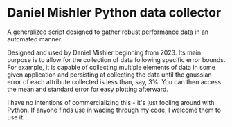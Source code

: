 # Daniel Mishler Python data collector

A generalized script designed to gather robust performance
data in an automated manner.

Designed and used by Daniel Mishler beginning from 2023.
Its main purpose is to allow for the collection of data
following specific error bounds. For example, it is
capable of collecting multiple elements of data in
some given application and persisting at collecting
the data until the gaussian error of each attribute
collected is less than, say, 3%. You can then access
the mean and standard error for easy plotting afterward.

I have no intentions of commercializing this - it's just
fooling around with Python. If anyone finds use in
wading through my code, I welcome them to use it.
